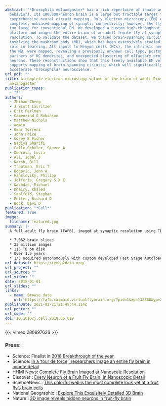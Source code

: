 ```yaml
---
abstract: "*Drosophila melanogaster* has a rich repertoire of innate and learned
  behaviors. Its 100,000-neuron brain is a large but tractable target for
  comprehensive neural circuit mapping. Only electron microscopy (EM) enables
  complete, unbiased mapping of synaptic connectivity; however, the fly brain is
  too large for conventional EM. We developed a custom high-throughput EM
  platform and imaged the entire brain of an adult female fly at synaptic
  resolution. To validate the dataset, we traced brain-spanning circuitry
  involving the mushroom body (MB), which has been extensively studied for its
  role in learning. All inputs to Kenyon cells (KCs), the intrinsic neurons of
  the MB, were mapped, revealing a previously unknown cell type, postsynaptic
  partners of KC dendrites, and unexpected clustering of olfactory projection
  neurons. These reconstructions show that this freely available EM volume
  supports mapping of brain-spanning circuits, which will significantly
  accelerate *Drosophila* neuroscience. "
url_pdf: ""
title: A complete electron microscopy volume of the brain of adult Drosophila
  melanogaster
publication_types:
  - "2"
authors:
  - Zhihao Zheng
  - J Scott Lauritzen
  - Eric Perlman
  - Camenzind G Robinson
  - Matthew Nichols
  - admin
  - Omar Torrens
  - John Price
  - Corey B Fisher
  - Nadiya Sharifi
  - Calle-Schuler, Steven A
  - Kmecova, Lucia
  - Ali, Iqbal J
  - Karsh, Bill
  - Trautman, Eric T
  - Bogovic, John A
  - Hanslovsky, Philipp
  - Jefferis, Gregory S X E
  - Kazhdan, Michael
  - Khairy, Khaled
  - Saalfeld, Stephan
  - Fetter, Richard D
  - Bock, Davi D
publication: "*Cell*"
featured: true
image:
  filename: featured.jpg
summary: |-
  A full adult fly brain (FAFB), imaged at synaptic resolution using TEM.  

  * 7,062 brain slices 
  * 23 million images
  * 115 TB on disk
  * Over 1.5 years
  * 1/5 acquired autonomously with custom developed Fast Stage Autoloader robot.
url_dataset: https://temca2data.org/
url_project: ""
url_source: ""
url_video: ""
date: 2018-01-01
url_slides: ""
links:
  - name: Browse data
    url: https://fafb.catmaid.virtualflybrain.org/?pid=1&zp=132880&yp=241444&xp=529482&tool=navigator&sid0=1&s0=8
publishDate: 2021-02-21T21:49:44.114Z
url_poster: ""
url_code: ""
doi: 10.1016/j.cell.2018.06.019
---
```

{{< vimeo 280997626 >}}

### Press:

* Science: Finalist in [2018 Breakthrough of the year](http://vis.sciencemag.org/breakthrough2018/)
* Science: [In a ‘tour de force,’ researchers image an entire fly brain in minute detail](http://www.sciencemag.org/news/2018/07/tour-de-force-researchers-image-entire-fly-brain-minute-detail)
* HHMI News: [Complete Fly Brain Imaged at Nanoscale Resolution](https://www.hhmi.org/news/complete-fly-brain-imaged-at-nanoscale-resolution)
* Discover : [Every Neuron of a Fruit Fly Brain, In Nanoscopic Detail](http://blogs.discovermagazine.com/d-brief/2018/07/19/fruit-fly-brain-nanoscale-every-neuron/#.W1MpeNhKiL6)
* ScienceNews : [This colorful web is the most complete look yet at a fruit fly’s brain cells](https://www.sciencenews.org/article/most-complete-look-yet-fruit-fly-brain-cells)
* National Geographic : [Explore This Exquisitely Detailed 3D Brain](https://www.nationalgeographic.com/science/2018/07/news-neurology-neuron-mapping-fly-drosophila/) 
* Nature : [3D image reveals hidden neurons in fruit-fly brain](https://www.nature.com/articles/d41586-018-05782-x)